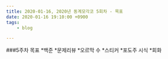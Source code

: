 ```yaml
---
title: 2020-01-16, 2020년 동계모각코 5회차 - 목표
date: 2020-01-16 19:10:00 +0900
tags:
    - blog

---
```


###5주차 목표
*백준
  *문제리뷰
  *오르막 수
  *스티커
  *포도주 시식
*회화

